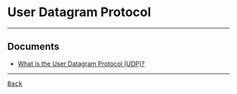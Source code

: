 # User Datagram Protocol

---

## Documents

- [What is the User Datagram Protocol (UDP)?](https://www.cloudflare.com/learning/ddos/glossary/user-datagram-protocol-udp/)

---

[<kbd> Back </kbd>](./readme.md)
